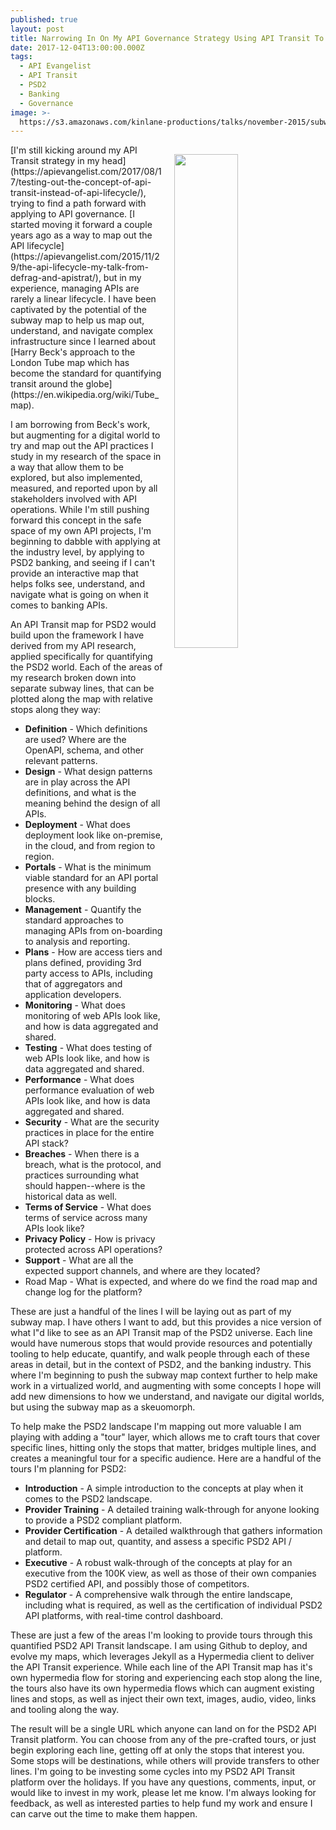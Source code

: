 ```yaml
---
published: true
layout: post
title: Narrowing In On My API Governance Strategy Using API Transit To Map Out PSD2
date: 2017-12-04T13:00:00.000Z
tags:
  - API Evangelist
  - API Transit
  - PSD2
  - Banking
  - Governance
image: >-
  https://s3.amazonaws.com/kinlane-productions/talks/november-2015/subway-map-15.png
---
```

<p><img src="https://s3.amazonaws.com/kinlane-productions/talks/november-2015/subway-map-15.png" align="right" width="45%" style="padding: 15px;"></p>[I'm still kicking around my API Transit strategy in my head](https://apievangelist.com/2017/08/17/testing-out-the-concept-of-api-transit-instead-of-api-lifecycle/), trying to find a path forward with applying to API governance. [I started moving it forward a couple years ago as a way to map out the API lifecycle](https://apievangelist.com/2015/11/29/the-api-lifecycle-my-talk-from-defrag-and-apistrat/), but in my experience, managing APIs are rarely a linear lifecycle. I have been captivated by the potential of the subway map to help us map out, understand, and navigate complex infrastructure since I learned about [Harry Beck's approach to the London Tube map which has become the standard for quantifying transit around the globe](https://en.wikipedia.org/wiki/Tube_map). 

I am borrowing from Beck's work, but augmenting for a digital world to try and map out the API practices I study in my research of the space in a way that allow them to be explored, but also implemented, measured, and reported upon by all stakeholders involved with API operations. While I'm still pushing forward this concept in the safe space of my own API projects, I'm beginning to dabble with applying at the industry level, by applying to PSD2 banking, and seeing if I can't provide an interactive map that helps folks see, understand, and navigate what is going on when it comes to banking APIs.

An API Transit map for PSD2 would build upon the framework I have derived from my API research, applied specifically for quantifying the PSD2 world. Each of the areas of my research broken down into separate subway lines, that can be plotted along the map with relative stops along they way:

- **Definition** - Which definitions are used? Where are the OpenAPI, schema, and other relevant patterns.
- **Design** - What design patterns are in play across the API definitions, and what is the meaning behind the design of all APIs.
- **Deployment** - What does deployment look like on-premise, in the cloud, and from region to region.
- **Portals** - What is the minimum viable standard for an API portal presence with any building blocks.
- **Management** - Quantify the standard approaches to managing APIs from on-boarding to analysis and reporting.
- **Plans** - How are access tiers and plans defined, providing 3rd party access to APIs, including that of aggregators and application developers.
- **Monitoring** - What does monitoring of web APIs look like, and how is data aggregated and shared.
- **Testing** - What does testing of web APIs look like, and how is data aggregated and shared.
- **Performance** - What does performance evaluation of web APIs look like, and how is data aggregated and shared.
- **Security** - What are the security practices in place for the entire API stack?
- **Breaches** - When there is a breach, what is the protocol, and practices surrounding what should happen--where is the historical data as well.
- **Terms of Service** - What does terms of service across many APIs look like?
- **Privacy Policy** - How is privacy protected across API operations?
- **Support** - What are all the expected support channels, and where are they located?
- Road Map - What is expected, and where do we find the road map and change log for the platform?

These are just a handful of the lines I will be laying out as part of my subway map. I have others I want to add, but this provides a nice version of what I"d like to see as an API Transit map of the PSD2 universe. Each line would have numerous stops that would provide resources and potentially tooling to help educate, quantify, and walk people through each of these areas in detail, but in the context of PSD2, and the banking industry. This where I'm beginning to push the subway map context further to help make work in a virtualized world, and augmenting with some concepts I hope will add new dimensions to how we understand, and navigate our digital worlds, but using the subway map as a skeuomorph.

To help make the PSD2 landscape I'm mapping out more valuable I am playing with adding a "tour" layer, which allows me to craft tours that cover specific lines, hitting only the stops that matter, bridges multiple lines, and creates a meaningful tour for a specific audience. Here are a handful of the tours I'm planning for PSD2:

- **Introduction** - A simple introduction to the concepts at play when it comes to the PSD2 landscape.
- **Provider Training** - A detailed training walk-through for anyone looking to provide a PSD2 compliant platform.
- **Provider Certification** - A detailed walkthrough that gathers information and detail to map out, quantity, and assess a specific PSD2 API / platform.
- **Executive** - A robust walk-through of the concepts at play for an executive from the 100K view, as well as those of their own companies PSD2 certified API, and possibly those of competitors.
- **Regulator** - A comprehensive walk through the entire landscape, including what is required, as well as the certification of individual PSD2 API platforms, with real-time control dashboard.

These are just a few of the areas I'm looking to provide tours through this quantified PSD2 API Transit landscape. I am using Github to deploy, and evolve my maps, which leverages Jekyll as a Hypermedia client to deliver the API Transit experience. While each line of the API Transit map has it's own hypermedia flow for storing and experiencing each stop along the line, the tours also have its own hypermedia flows which can augment existing lines and stops, as well as inject their own text, images, audio, video, links and tooling along the way.

The result will be a single URL which anyone can land on for the PSD2 API Transit platform. You can choose from any of the pre-crafted tours, or just begin exploring each line, getting off at only the stops that interest you. Some stops will be destinations, while others will provide transfers to other lines. I'm going to be investing some cycles into my PSD2 API Transit platform over the holidays. If you have any questions, comments, input, or would like to invest in my work, please let me know. I'm always looking for feedback, as well as interested parties to help fund my work and ensure I can carve out the time to make them happen.
